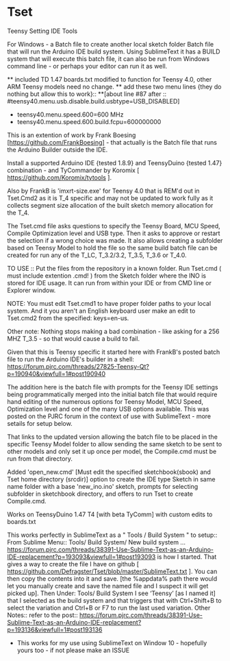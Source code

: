 # Tset
Teensy Setting IDE Tools

For Windows - a Batch file to create another local sketch folder Batch file that will run the Arduino IDE build system.  Using SublimeText it has a BUILD system that will execute this batch file, it can also be run from Windows command line - or perhaps your editor can run it as well.

** included TD 1.47 boards.txt modified to function for Teensy 4.0, other ARM Teensy models need no change.
** add these two menu lines {they do nothing but allow this to work}::
**[about line #87 after :: #teensy40.menu.usb.disable.build.usbtype=USB_DISABLED]

* teensy40.menu.speed.600=600 MHz
* teensy40.menu.speed.600.build.fcpu=600000000


This is an extention of work by Frank Boesing [https://github.com/FrankBoesing]  - that actually is the Batch file that runs the Arduino Builder outside the IDE. 

Install a supported Arduino IDE {tested 1.8.9} and TeensyDuino {tested 1.47} combination - and TyCommander by Koromix [ https://github.com/Koromix/tytools ].

Also by FrankB is 'imxrt-size.exe' for Teensy 4.0 that is REM'd out in Tset.Cmd2 as it is T_4 specific and may not be updated to work fully as it collects segment size allocation of the built sketch memory allocation for the T_4.

The Tset.cmd file asks questions to specify the Teensy Board, MCU Speed, Compile Optimization level and USB type. Then it asks to approve or restart the selection if a wrong choice was made.  It also allows creating a subfolder based on Teensy Model to hold the file so the same build batch file can be created for run any of the T_LC, T_3.2/3.2, T_3.5, T_3.6 or T_4.0.

TO USE :: Put the files from the repository in a known folder.
Run Tset.cmd ( must include extention .cmd! ) from the Sketch folder where the INO is stored for IDE usage.  It can run from within your IDE or from CMD line or Explorer window.

NOTE: You must edit Tset.cmd1 to have proper folder paths to your local system. And it you aren't an English keyboard user make an edit to Tset.cmd2 from the specified: keys=en-us.

Other note: Nothing stops making a bad combination - like asking for a 256 MHZ T_3.5 - so that would cause a build to fail.

Given that this is Teensy specific it started here with FrankB's posted batch file to run the Arduino IDE's builder in a shell: https://forum.pjrc.com/threads/27825-Teensy-Qt?p=190940&viewfull=1#post190940

The addition here is the batch file with prompts for the Teensy IDE settings being programmatically merged into the initial batch file that would require hand editing of the numerous options for Teensy Model, MCU Speed, Optimization level and one of the many USB options available.  This was posted on the PJRC forum in the context of use with SublimeText - more setails for setup below.

That links to the updated version allowing the batch file to be placed in the specific Teensy Model folder to allow sending the same sketch to be sent to other models and only set it up once per model, the Compile.cmd must be run from that directory.

Added 'open_new.cmd' [Must edit the specified sketchbook(sbook) and Tset home directory (srcdir)] option to create the IDE type Sketch in same name folder with a base 'new_ino.ino' sketch, prompts for selecting subfolder in sketchbook directory, and offers to run Tset to create Compile.cmd.

Works on TeensyDuino 1.47 T4 [with beta TyComm] with custom edits to boards.txt

This works perfectly in SublimeText as a " Tools / Build System " to setup:: From Sublime Menu:: Tools/ Build System/ New build system … https://forum.pjrc.com/threads/38391-Use-Sublime-Text-as-an-Arduino-IDE-replacement?p=193093&viewfull=1#post193093 is how I started. That gives a way to create the file I have on github [ https://github.com/Defragster/Tset/blob/master/SublimeText.txt ]. You can then copy the contents into it and save. [the %appdata% path there would let you manually create and save the named file and I suspect it will get picked up]. Then Under: Tools/ Build System I see ‘Teensy’ [as I named it] that I selected as the build system and that triggers that with Ctrl+Shift+B to select the variation and Ctrl+B or F7 to run the last used variation. Other Notes:: refer to the post:: https://forum.pjrc.com/threads/38391-Use-Sublime-Text-as-an-Arduino-IDE-replacement?p=193136&viewfull=1#post193136

* This works for my use using SublimeText on Window 10 - hopefully yours too - if not please make an ISSUE

